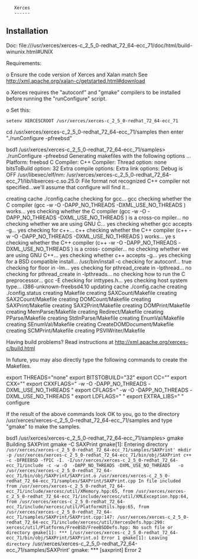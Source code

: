 

       Xerces
       ------

Installation
------------
Doc:
file:///usr/xerces/xerces-c_2_5_0-redhat_72_64-ecc_71/doc/html/build-winunix.html#UNIX

Requirements: 

  o Ensure the code version of Xerces and Xalan match
    See http://xml.apache.org/xalan-c/getstarted.html#download

  o Xerces requires the "autoconf" and "gmake" compilers
    to be installed before running the "runConfigure" script.

  o Set this:

    setenv XERCESCROOT /usr/xerces/xerces-c_2_5_0-redhat_72_64-ecc_71


cd /usr/xerces/xerces-c_2_5_0-redhat_72_64-ecc_71/samples
then enter "./runConfigure -pfreebsd"

bsd1 /usr/xerces/xerces-c_2_5_0-redhat_72_64-ecc_71/samples> ./runConfigure -pfreebsd
Generating makefiles with the following options ...
Platform: freebsd
C Compiler: 
C++ Compiler: 
Thread option: none
bitsToBuild option: 32
Extra compile options: 
Extra link options: 
Debug is OFF
/usr/libexec/elf/nm: /usr/xerces/xerces-c_2_5_0-redhat_72_64-ecc_71/lib/libxerces-c.so.25.0: File format
 not recognized
C++ compiler not specified...we'll assume that configure will find it...

creating cache ./config.cache
checking for gcc... gcc
checking whether the C compiler (gcc   -w -O  -DAPP_NO_THREADS -DXML_USE_NO_THREADS      ) works... yes
checking whether the C compiler (gcc   -w -O  -DAPP_NO_THREADS -DXML_USE_NO_THREADS      ) is a cross-co
mpiler... no
checking whether we are using GNU C... yes
checking whether gcc accepts -g... yes
checking for c++... c++
checking whether the C++ compiler (c++   -w -O  -DAPP_NO_THREADS -DXML_USE_NO_THREADS      ) works... ye
s
checking whether the C++ compiler (c++   -w -O  -DAPP_NO_THREADS -DXML_USE_NO_THREADS      ) is a cross-
compiler... no
checking whether we are using GNU C++... yes
checking whether c++ accepts -g... yes
checking for a BSD compatible install... /usr/bin/install -c
checking for autoconf... true
checking for floor in -lm... yes
checking for pthread_create in -lpthread... no
checking for pthread_create in -lpthreads... no
checking how to run the C preprocessor... gcc -E
checking for inttypes.h... yes
checking host system type... i386-unknown-freebsd4.10
updating cache ./config.cache
creating ./config.status
creating Makefile
creating SAXCount/Makefile
creating SAX2Count/Makefile
creating DOMCount/Makefile
creating SAXPrint/Makefile
creating SAX2Print/Makefile
creating DOMPrint/Makefile
creating MemParse/Makefile
creating Redirect/Makefile
creating PParse/Makefile
creating StdInParse/Makefile
creating EnumVal/Makefile
creating SEnumVal/Makefile
creating CreateDOMDocument/Makefile
creating SCMPrint/Makefile
creating PSVIWriter/Makefile

Having build problems? Read instructions at http://xml.apache.org/xerces-c/build.html

In future, you may also directly type the following commands to create the Makefiles.

export THREADS="none"
export BITSTOBUILD="32"
export CC=""
export CXX=""
export CXXFLAGS=" -w -O -DAPP_NO_THREADS -DXML_USE_NO_THREADS "
export CFLAGS=" -w -O -DAPP_NO_THREADS -DXML_USE_NO_THREADS "
export LDFLAGS=" "
export EXTRA_LIBS=" "
configure

If the result of the above commands look OK to you, go to the directory
/usr/xerces/xerces-c_2_5_0-redhat_72_64-ecc_71/samples and type "gmake" to make the samples.



bsd1 /usr/xerces/xerces-c_2_5_0-redhat_72_64-ecc_71/samples> gmake
Building SAXPrint
gmake -C SAXPrint 
gmake[1]: Entering directory `/usr/xerces/xerces-c_2_5_0-redhat_72_64-ecc_71/samples/SAXPrint'
mkdir -p /usr/xerces/xerces-c_2_5_0-redhat_72_64-ecc_71/bin/obj/SAXPrint
c++ -c -DFREEBSD -fPIC -I. -I/usr/xerces/xerces-c_2_5_0-redhat_72_64-ecc_71/include -c -w -O  -DAPP_NO_THREADS -DXML_USE_NO_THREADS   -o /usr/xerces/xerces-c_2_5_0-redhat_72_64-ecc_71/bin/obj/SAXPrint/SAXPrint.o /usr/xerces/xerces-c_2_5_0-redhat_72_64-ecc_71/samples/SAXPrint/SAXPrint.cpp
In file included from /usr/xerces/xerces-c_2_5_0-redhat_72_64-ecc_71/include/xercesc/util/XMemory.hpp:65,
                 from /usr/xerces/xerces-c_2_5_0-redhat_72_64-ecc_71/include/xercesc/util/XMLException.hpp:64,
                 from /usr/xerces/xerces-c_2_5_0-redhat_72_64-ecc_71/include/xercesc/util/PlatformUtils.hpp:65,
                 from /usr/xerces/xerces-c_2_5_0-redhat_72_64-ecc_71/samples/SAXPrint/SAXPrint.cpp:147:
/usr/xerces/xerces-c_2_5_0-redhat_72_64-ecc_71/include/xercesc/util/XercesDefs.hpp:290: xercesc/util/Platforms/FreeBSD/FreeBSDDefs.hpp: No such file or directory
gmake[1]: *** [/usr/xerces/xerces-c_2_5_0-redhat_72_64-ecc_71/bin/obj/SAXPrint/SAXPrint.o] Error 1
gmake[1]: Leaving directory `/usr/xerces/xerces-c_2_5_0-redhat_72_64-ecc_71/samples/SAXPrint'
gmake: *** [saxprint] Error 2
